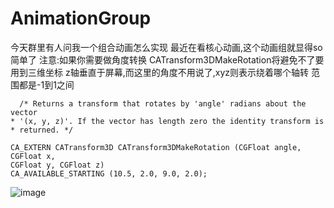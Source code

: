 # AnimationGroup
今天群里有人问我一个组合动画怎么实现
最近在看核心动画,这个动画组就显得so简单了
注意:如果你需要做角度转换
CATransform3DMakeRotation将避免不了要用到三维坐标
z轴垂直于屏幕,而这里的角度不用说了,xyz则表示绕着哪个轴转
范围都是-1到1之间
    
      
      /* Returns a transform that rotates by 'angle' radians about the vector
    * '(x, y, z)'. If the vector has length zero the identity transform is
    * returned. */

    CA_EXTERN CATransform3D CATransform3DMakeRotation (CGFloat angle, CGFloat x,
    CGFloat y, CGFloat z)
    CA_AVAILABLE_STARTING (10.5, 2.0, 9.0, 2.0);
    
![image](https://ww1.sinaimg.cn/large/006tNbRwgy1fd69utboegg30ai0inqax.gif)
